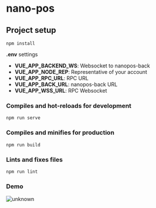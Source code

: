 # nano-pos

## Project setup
```
npm install
```
__.env__ settings

<ul>
  <li><b>VUE_APP_BACKEND_WS</b>: Websocket to nanopos-back</li>
 <li><b>VUE_APP_NODE_REP</b>: Representative of your account</li>
 <li><b>VUE_APP_RPC_URL</b>: RPC URL</li>
 <li><b>VUE_APP_BACK_URL</b>: nanopos-back URL</li>
 <li><b>VUE_APP_WSS_URL</b>: RPC Websocket</li>
</ul>

### Compiles and hot-reloads for development
```
npm run serve
```

### Compiles and minifies for production
```
npm run build
```

### Lints and fixes files
```
npm run lint
```

### Demo


![unknown](https://user-images.githubusercontent.com/24301350/111860189-35e75080-8946-11eb-9a17-fc94bddc1a80.png)
